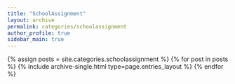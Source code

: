 ```yaml
---
title: "SchoolAssignment"
layout: archive
permalink: categories/schoolassignment
author_profile: true
sidebar_main: true
---
```


{% assign posts = site.categories.schoolassignment %}
{% for post in posts %} {% include archive-single.html type=page.entries_layout %} {% endfor %}
